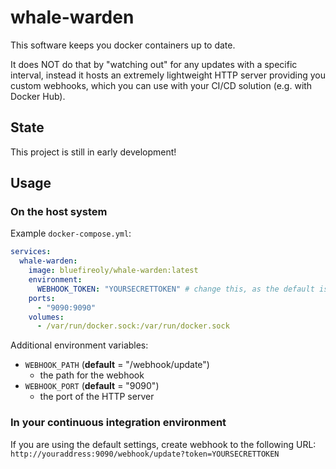 # whale-warden

This software keeps you docker containers up to date.

It does NOT do that by "watching out" for any updates with a specific interval, instead it hosts an extremely lightweight HTTP server providing you custom webhooks, which you can use with your CI/CD solution (e.g. with Docker Hub).

## State

This project is still in early development!

## Usage

### On the host system

Example `docker-compose.yml`:

```yaml
services:
  whale-warden:
    image: bluefireoly/whale-warden:latest
    environment:
      WEBHOOK_TOKEN: "YOURSECRETTOKEN" # change this, as the default ist "unset"
    ports:
      - "9090:9090"
    volumes:
      - /var/run/docker.sock:/var/run/docker.sock
```

Additional environment variables:
- `WEBHOOK_PATH` (**default** = "/webhook/update")
    - the path for the webhook
- `WEBHOOK_PORT` (**default** = "9090")
    - the port of the HTTP server

### In your continuous integration environment

If you are using the default settings, create webhook to the following URL:
`http://youraddress:9090/webhook/update?token=YOURSECRETTOKEN`
